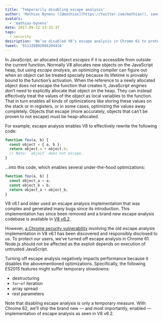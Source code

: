 ```yaml
---
title: 'Temporarily disabling escape analysis'
author: 'Mathias Bynens ([@mathias](https://twitter.com/mathias)), sandbox escape analyzer'
avatars:
  - 'mathias-bynens'
date: 2017-09-22 13:33:37
tags:
  - security
description: 'We’ve disabled V8’s escape analysis in Chrome 61 to protect users against a security vulnerability.'
tweet: '911339802884284416'
---
```

In JavaScript, an allocated object _escapes_ if it is accessible from outside the current function. Normally V8 allocates new objects on the JavaScript heap, but using _escape analysis_, an optimizing compiler can figure out when an object can be treated specially because its lifetime is provably bound to the function’s activation. When the reference to a newly allocated object does not escape the function that creates it, JavaScript engines don’t need to explicitly allocate that object on the heap. They can instead effectively treat the values of the object as local variables to the function. That in turn enables all kinds of optimizations like storing these values on the stack or in registers, or in some cases, optimizing the values away completely. Objects that escape (more accurately, objects that can’t be proven to not escape) must be heap-allocated.

<!--truncate-->
For example, escape analysis enables V8 to effectively rewrite the following code:

```js
function foo(a, b) {
  const object = { a, b };
  return object.a + object.b;
  // Note: `object` does not escape.
}
```

…into this code, which enables several under-the-hood optimizations:

```js
function foo(a, b) {
  const object_a = a;
  const object_b = b;
  return object_a + object_b;
}
```

V8 v6.1 and older used an escape analysis implementation that was complex and generated many bugs since its introduction. This implementation has since been removed and a brand new escape analysis codebase is available in [V8 v6.2](/blog/v8-release-62).

However, [a Chrome security vulnerability](https://chromereleases.googleblog.com/2017/09/stable-channel-update-for-desktop_21.html) involving the old escape analysis implementation in V8 v6.1 has been discovered and responsibly disclosed to us. To protect our users, we’ve turned off escape analysis in Chrome 61. Node.js should not be affected as the exploit depends on execution of untrusted JavaScript.

Turning off escape analysis negatively impacts performance because it disables the abovementioned optimizations. Specifically, the following ES2015 features might suffer temporary slowdowns:

- destructuring
- `for`-`of` iteration
- array spread
- rest parameters

Note that disabling escape analysis is only a temporary measure. With Chrome 62, we’ll ship the brand new — and most importantly, enabled — implementation of escape analysis as seen in V8 v6.2.
